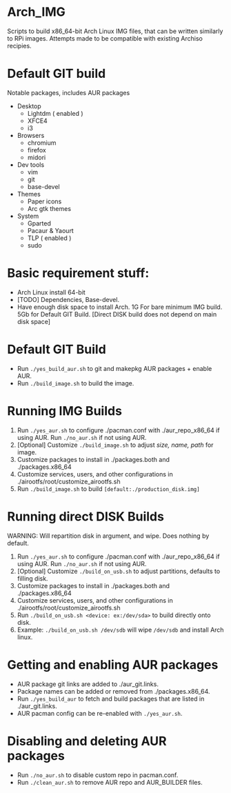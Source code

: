 # Arch_IMG
Scripts to build x86_64-bit Arch Linux IMG files, that can be written similarly to RPi images. Attempts made to be compatible with existing Archiso recipies.


# Default GIT build
Notable packages, includes AUR packages

   * Desktop
     - Lightdm ( enabled )
     - XFCE4
     - i3
   * Browsers
     - chromium
     - firefox
     - midori
   * Dev tools
     - vim
     - git
     - base-devel
   * Themes
     - Paper icons
     - Arc gtk themes
   * System
     - Gparted
     - Pacaur & Yaourt
     - TLP ( enabled )
     - sudo

# Basic requirement stuff:
  - Arch Linux install 64-bit
  - [TODO] Dependencies, Base-devel.
  - Have enough disk space to install Arch. 1G For bare minimum IMG build. 5Gb for Default GIT Build. [Direct DISK build does not depend on main disk space]

# Default GIT Build
* Run `./yes_build_aur.sh` to git and makepkg AUR packages + enable AUR.
* Run `./build_image.sh` to build the image.

# Running IMG Builds
1. Run `./yes_aur.sh` to configure ./pacman.conf with ./aur_repo_x86_64 if using AUR. Run `./no_aur.sh` if not using AUR.
2. [Optional] Customize `./build_image.sh` to adjust *size, name, path* for image.
3. Customize packages to install in ./packages.both and ./packages.x86_64
4. Customize services, users, and other configurations in ./airootfs/root/customize_airootfs.sh
5. Run `./build_image.sh` to build `[default:./production_disk.img]`

# Running direct DISK Builds
WARNING: Will repartition disk in argument, and wipe. Does nothing by default.
1. Run `./yes_aur.sh` to configure ./pacman.conf with ./aur_repo_x86_64 if using AUR. Run `./no_aur.sh` if not using AUR.
2. [Optional] Customize `./build_on_usb.sh` to adjust partitions, defaults to filling disk.
3. Customize packages to install in ./packages.both and ./packages.x86_64
4. Customize services, users, and other configurations in ./airootfs/root/customize_airootfs.sh
5. Run `./build_on_usb.sh <device: ex:/dev/sda>` to build directly onto disk.
6. Example: `./build_on_usb.sh /dev/sdb` will wipe `/dev/sdb` and install Arch linux.

# Getting and enabling AUR packages
* AUR package git links are added to ./aur_git.links.
* Package names can be added or removed from ./packages.x86_64.
* Run `./yes_build_aur` to fetch and build packages that are listed in ./aur_git.links.
* AUR pacman config can be re-enabled with `./yes_aur.sh`.

# Disabling and deleting AUR packages
* Run `./no_aur.sh` to disable custom repo in pacman.conf.
* Run `./clean_aur.sh` to remove AUR repo and AUR_BUILDER files.
